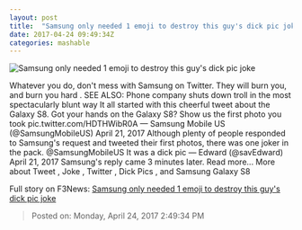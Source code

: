 ```yaml
---
layout: post
title:  "Samsung only needed 1 emoji to destroy this guy's dick pic joke"
date: 2017-04-24 09:49:34Z
categories: mashable
---
```


![Samsung only needed 1 emoji to destroy this guy's dick pic joke](http://i.amz.mshcdn.com/dR2aIRsLCmy4wyu7CRWHZZD-0ec=/1200x630/2017%2F04%2F24%2F92%2F70fd654bb4cf4b5ea65fb4d96398afff.4f092.jpg)

Whatever you do, don't mess with Samsung on Twitter. They will burn you, and burn you hard . SEE ALSO: Phone company shuts down troll in the most spectacularly blunt way It all started with this cheerful tweet about the Galaxy S8. Got your hands on the Galaxy S8? Show us the first photo you took pic.twitter.com/HDTHWibR0A — Samsung Mobile US (@SamsungMobileUS) April 21, 2017 Although plenty of people responded to Samsung's request and tweeted their first photos, there was one joker in the pack. @SamsungMobileUS It was a dick pic — Edward (@savEdward) April 21, 2017 Samsung's reply came 3 minutes later. Read more... More about Tweet , Joke , Twitter , Dick Pics , and Samsung Galaxy S8


Full story on F3News: [Samsung only needed 1 emoji to destroy this guy's dick pic joke](http://www.f3nws.com/n/nbNKDJ)

> Posted on: Monday, April 24, 2017 2:49:34 PM
